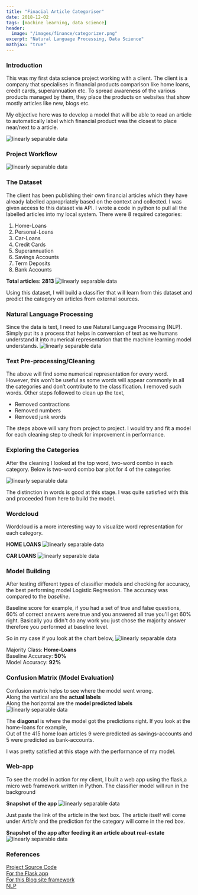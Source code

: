 ```yaml
---
title: "Finacial Article Categoriser"
date: 2018-12-02
tags: [machine learning, data science]
header:
  image: "/images/finance/categorizer.png"
excerpt: "Natural Language Processing, Data Science"
mathjax: "true"
---
```


### Introduction
This was my first data science project working with a client. The client is a company that specialises in financial products comparison like home loans, credit cards, superannuation etc.  To spread awareness of the various products managed by them, they place the products on websites that show mostly articles like new, blogs etc.

My objective here was to develop a model that will be able to read an article to automatically label which financial product was the closest to place near/next to a article.

<img src="{{ site.url }}{{ site.baseurl }}/images/finance/model-work.png" alt="linearly separable data">

### Project Workflow

<img src="{{ site.url }}{{ site.baseurl }}/images/finance/project-worflow.png" alt="linearly separable data">

### The Dataset
The client has been publishing their own financial articles which they have already labelled appropriately based on the context and collected. I was given access to this dataset via API. I wrote a code in python to pull all the labelled articles into my local system.
There were 8 required categories:

1.	Home-Loans
2.	Personal-Loans
3.	Car-Loans
4.	Credit Cards
5.	Superannuation
6.	Savings Accounts
7.	Term Deposits
8.	Bank Accounts

**Total articles: 2813**
<img src="{{ site.url }}{{ site.baseurl }}/images/finance/article-distribution.png" alt="linearly separable data">

Using this dataset, I will build a classifier that will learn from this dataset and predict the category on articles from external sources.

### Natural Language Processing
Since the data is text, I need to use Natural Language Processing (NLP). Simply put its a process that helps in conversion of text as we humans understand it into numerical representation that the machine learning model understands.
<img src="{{ site.url }}{{ site.baseurl }}/images/finance/nlp.png" alt="linearly separable data">

### Text Pre-processing/Cleaning
The above will find some numerical representation for every word. However, this won’t be useful as some words will appear commonly in all the categories and don’t contribute to the classification. I removed such words. Other steps followed to clean up the text,
* Removed contractions
* Removed numbers
* Removed junk words

The steps above will vary from project to project. I would try and fit a model for each cleaning step to check for improvement in performance.

### Exploring the Categories 
After the cleaning I looked at the top word, two-word combo in each category. Below is two-word combo bar plot for 4 of the categories

<img src="{{ site.url }}{{ site.baseurl }}/images/finance/words-bar.png" alt="linearly separable data">

The distinction in words is good at this stage. I was quite satisfied with this and proceeded from here to build the model.

### Wordcloud
Wordcloud is a more interesting way to visualize word representation for each category.

**HOME LOANS**
<img src="{{ site.url }}{{ site.baseurl }}/images/finance/house.png" alt="linearly separable data">

**CAR LOANS**
<img src="{{ site.url }}{{ site.baseurl }}/images/finance/car3.png" alt="linearly separable data">

### Model Building
After testing different types of classifier models and checking for accuracy, the best performing model Logistic Regression. The accuracy was compared to the *baseline*.

Baseline score for example, if you had a set of true and false questions, 60% of correct answers were true and you answered all true you'll get 60% right. Basically you didn't do any work you just chose the majority answer therefore you performed at baseline level.

So in my case if you look at the chart below,
<img src="{{ site.url }}{{ site.baseurl }}/images/finance/article-distribution.png" alt="linearly separable data">

Majority Class: **Home-Loans**<br/>
Baseline Accuracy: **50%**<br/>
Model Accuracy:    **92%**

### Confusion Matrix (Model Evaluation)
Confusion matrix helps to see where the model went wrong.<br/>
Along the vertical are the **actual labels**<br/>
Along the horizontal are the **model predicted labels**
<img src="{{ site.url }}{{ site.baseurl }}/images/finance/confusion.png" alt="linearly separable data">

The **diagonal** is where the model got the predictions right.
If you look at the home-loans for example,<br/>
Out of the 415 home loan articles 9 were predicted as savings-accounts and 5 were predicted as bank-accounts.

I was pretty satisfied at this stage with the performance of my model.

### Web-app
To see the model in action for my client, I built a web app using the flask,a micro web framework written in Python. The classifier model will run in the background

**Snapshot of the app**
<img src="{{ site.url }}{{ site.baseurl }}/images/finance/snap1.png" alt="linearly separable data">

Just paste the link of the article in the text box. The article itself will come under *Article* and the prediction for the category will come in the red box.

**Snapshot of the app after feeding it an article about real-estate**
<img src="{{ site.url }}{{ site.baseurl }}/images/finance/snap2.png" alt="linearly separable data">

### References 
[Project Source Code](https://github.com/SurajSatheesan/financial_article/)<br/>
[For the Flask app](https://www.youtube.com/watch?v=7tLBHkqMae8)<br/>
[For this Blog site framework](https://github.com/mmistakes/minimal-mistakes)<br/>
[NLP](https://medium.com/@actsusanli)<br/>
